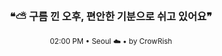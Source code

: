 <div align="center">

<br>

<h3>❝⛅ 구름 낀 오후, 편안한 기분으로 쉬고 있어요❞</h3>

<sub>02:00 PM • Seoul ☁️ • by CrowRish</sub>

<br>

</div>